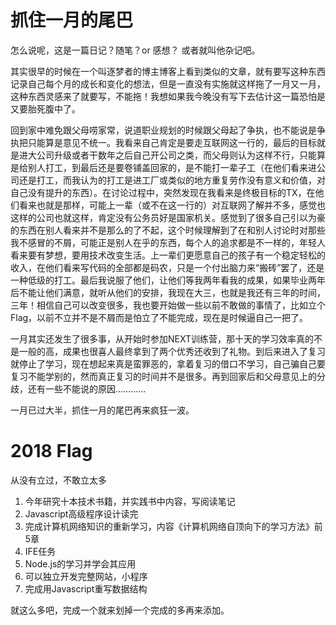 # 抓住一月的尾巴

怎么说呢，这是一篇日记？随笔？or 感想？  或者就叫他杂记吧。

其实很早的时候在一个叫逐梦者的博主博客上看到类似的文章，就有要写这种东西记录自己每个月的成长和变化的想法，但是一直没有实施就这样拖了一月又一月，这种东西灵感来了就要写，不能拖！我想如果我今晚没有写下去估计这一篇恐怕是又要胎死腹中了。

回到家中难免跟父母唠家常，说道职业规划的时候跟父母起了争执，也不能说是争执把只能算是意见不统一。我看来自己肯定是要走互联网这一行的，最后的目标就是进大公司升级或者干数年之后自己开公司之类，而父母则认为这样不行，只能算是给别人打工，到最后还是要卷铺盖回家的，是不能打一辈子工（在他们看来进公司还是打工，而我认为的打工是进工厂或类似的地方重复劳作没有意义和价值，对自己没有提升的东西）。在讨论过程中，突然发现在我看来是终极目标的TX，在他们看来也就是那样，可能上一辈（或不在这一行的）对互联网了解并不多，感觉也这样的公司也就这样，肯定没有公务员好是国家机关。感觉到了很多自己引以为豪的东西在别人看来并不是那么的了不起，这个时候理解到了在和别人讨论时对那些我不感冒的不屑，可能正是别人在乎的东西，每个人的追求都是不一样的，年轻人看来要有梦想，要用技术改变生活。上一辈们更愿意自己的孩子有一个稳定轻松的收入，在他们看来写代码的全部都是码农，只是一个付出脑力来“搬砖”罢了，还是一种低级的打工。最后我说服了他们，让他们等我两年看我的成果，如果毕业两年后不能让他们满意，就听从他们的安排，我现在大三，也就是我还有三年的时间，三年！相信自己可以改变很多，我也要开始做一些以前不敢做的事情了，比如立个Flag，以前不立并不是不屑而是怕立了不能完成，现在是时候逼自己一把了。

一月其实还发生了很多事，从开始时参加NEXT训练营，那十天的学习效率真的不是一般的高，成果也很喜人最终拿到了两个优秀还收到了礼物。到后来进入了复习就停止了学习，现在想起来真是蛮罪恶的，拿着复习的借口不学习，自己骗自己要复习不能学别的，然而真正复习的时间并不是很多。再到回家后和父母意见上的分歧，还有一些不能说的原因…………

一月已过大半，抓住一月的尾巴再来疯狂一波。

# 2018 Flag
从没有立过，不敢立太多

1. 今年研究十本技术书籍，并实践书中内容，写阅读笔记
2. Javascript高级程序设计读完
3. 完成计算机网络知识的重新学习，内容《计算机网络自顶向下的学习方法》前5章
4. IFE任务
5. Node.js的学习并学会其应用
6. 可以独立开发完整网站，小程序
7. 完成用Javascript重写数据结构

就这么多吧，完成一个就来划掉一个完成的多再来添加。